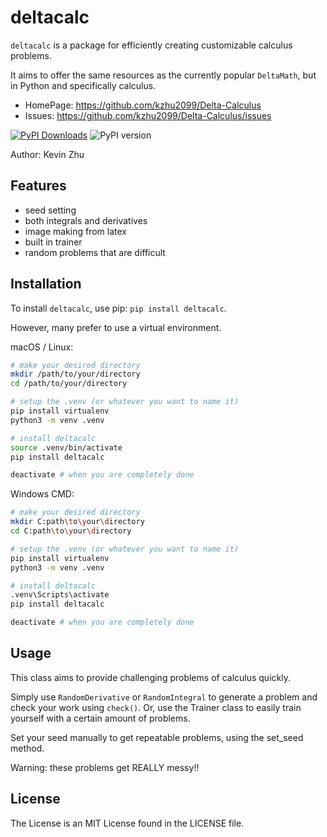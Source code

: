 # deltacalc

`deltacalc` is a package for efficiently creating customizable calculus problems.

It aims to offer the same resources as the currently popular `DeltaMath`, but in Python and specifically calculus.

- HomePage: https://github.com/kzhu2099/Delta-Calculus
- Issues: https://github.com/kzhu2099/Delta-Calculus/issues

[![PyPI Downloads](https://static.pepy.tech/badge/deltacalc)](https://pepy.tech/projects/deltacalc) ![PyPI version](https://img.shields.io/pypi/v/deltacalc.svg)

Author: Kevin Zhu

## Features

- seed setting
- both integrals and derivatives
- image making from latex
- built in trainer
- random problems that are difficult

## Installation

To install `deltacalc`, use pip: ```pip install deltacalc```.

However, many prefer to use a virtual environment.

macOS / Linux:

```sh
# make your desired directory
mkdir /path/to/your/directory
cd /path/to/your/directory

# setup the .venv (or whatever you want to name it)
pip install virtualenv
python3 -m venv .venv

# install deltacalc
source .venv/bin/activate
pip install deltacalc

deactivate # when you are completely done
```

Windows CMD:

```sh
# make your desired directory
mkdir C:path\to\your\directory
cd C:path\to\your\directory

# setup the .venv (or whatever you want to name it)
pip install virtualenv
python3 -m venv .venv

# install deltacalc
.venv\Scripts\activate
pip install deltacalc

deactivate # when you are completely done
```

## Usage

This class aims to provide challenging problems of calculus quickly.

Simply use `RandomDerivative` or `RandomIntegral` to generate a problem and check your work using `check()`. Or, use the Trainer class to easily train yourself with a certain amount of problems.

Set your seed manually to get repeatable problems, using the set_seed method.

Warning: these problems get REALLY messy!!

## License

The License is an MIT License found in the LICENSE file.
